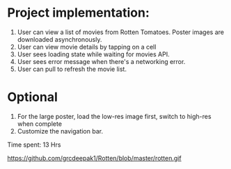Project implementation:
=======================
1. User can view a list of movies from Rotten Tomatoes. Poster images are downloaded asynchronously.
2. User can view movie details by tapping on a cell
3. User sees loading state while waiting for movies API.
4. User sees error message when there's a networking error.
5. User can pull to refresh the movie list.

Optional
=========
1. For the large poster, load the low-res image first, switch to high-res when complete
2. Customize the navigation bar.

Time spent: 13 Hrs

https://github.com/grcdeepak1/Rotten/blob/master/rotten.gif
